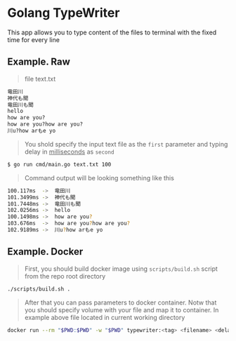 # Golang TypeWriter
This app allows you to type content of the files to terminal with the fixed time for every line

## Example. Raw
>file text.txt
```txt 
竜田川
神代も聞
竜田川も聞
hello
how are you?
how are you?how are you?
川u?how arもe yo
```
>You shold specify the input text file as the `first` parameter and typing delay in <u>milliseconds</u> as `second`
```bash
$ go run cmd/main.go text.txt 100
```
>Command output will be looking something like this
```bash
100.117ms  ->  竜田川
101.3499ms ->  神代も聞
101.7448ms ->  竜田川も聞
102.0256ms ->  hello
100.1498ms ->  how are you?
103.676ms  ->  how are you?how are you?
102.9189ms ->  川u?how arもe yo
```
## Example. Docker
> First, you should build docker image using `scripts/build.sh` script from the repo root directory
```bash
./scripts/build.sh .
```
> After that you can pass parameters to docker container. Notw that you should specify volume with your file and map it to container. In example above file located in current working directory
```bash
docker run --rm "$PWD:$PWD" -w "$PWD" typewriter:<tag> <filename> <delay>
```